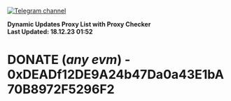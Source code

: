 [![Telegram channel](https://img.shields.io/endpoint?url=https://runkit.io/damiankrawczyk/telegram-badge/branches/master?url=https://t.me/n4z4v0d)](https://t.me/n4z4v0d) 

**Dynamic Updates Proxy List with Proxy Checker**  
**Last Updated: 18.12.23 01:52**

# DONATE (_any evm_) - 0xDEADf12DE9A24b47Da0a43E1bA70B8972F5296F2
